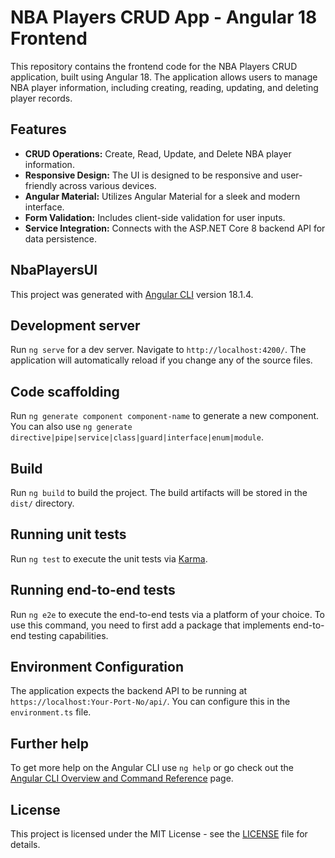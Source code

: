 # NBA Players CRUD App - Angular 18 Frontend

This repository contains the frontend code for the NBA Players CRUD application, built using Angular 18. The application allows users to manage NBA player information, including creating, reading, updating, and deleting player records.

## Features

-   **CRUD Operations:** Create, Read, Update, and Delete NBA player information.
-   **Responsive Design:** The UI is designed to be responsive and user-friendly across various devices.
-   **Angular Material:** Utilizes Angular Material for a sleek and modern interface.
-   **Form Validation:** Includes client-side validation for user inputs.
-   **Service Integration:** Connects with the ASP.NET Core 8 backend API for data persistence.


## NbaPlayersUI

This project was generated with [Angular CLI](https://github.com/angular/angular-cli) version 18.1.4.
 
## Development server

Run `ng serve` for a dev server. Navigate to `http://localhost:4200/`. The application will automatically reload if you change any of the source files.

## Code scaffolding

Run `ng generate component component-name` to generate a new component. You can also use `ng generate directive|pipe|service|class|guard|interface|enum|module`.

## Build

Run `ng build` to build the project. The build artifacts will be stored in the `dist/` directory.

## Running unit tests

Run `ng test` to execute the unit tests via [Karma](https://karma-runner.github.io).

## Running end-to-end tests

Run `ng e2e` to execute the end-to-end tests via a platform of your choice. To use this command, you need to first add a package that implements end-to-end testing capabilities.

## Environment Configuration

The application expects the backend API to be running at `https://localhost:Your-Port-No/api/`. You can configure this in the `environment.ts` file.

## Further help

To get more help on the Angular CLI use `ng help` or go check out the [Angular CLI Overview and Command Reference](https://angular.dev/tools/cli) page.

## License

This project is licensed under the MIT License - see the [LICENSE](LICENSE) file for details.
